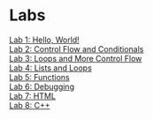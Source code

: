 Labs
=====

[Lab 1: Hello, World!](labs/lab1)  
[Lab 2: Control Flow and Conditionals](labs/lab1)  
[Lab 3: Loops and More Control Flow](labs/lab1)  
[Lab 4: Lists and Loops](labs/lab1)  
[Lab 5: Functions](labs/lab1)  
[Lab 6: Debugging](labs/lab1)  
[Lab 7: HTML](labs/lab1)  
[Lab 8: C++](labs/lab1)
